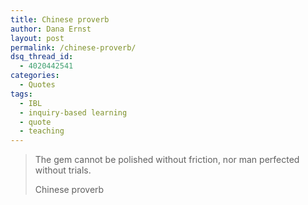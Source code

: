 ```yaml
---
title: Chinese proverb
author: Dana Ernst
layout: post
permalink: /chinese-proverb/
dsq_thread_id:
  - 4020442541
categories:
  - Quotes
tags:
  - IBL
  - inquiry-based learning
  - quote
  - teaching
---
```


<blockquote>
<p>The gem cannot be polished without friction, nor man perfected without trials.</p>
<footer>Chinese proverb</footer>
</blockquote>

